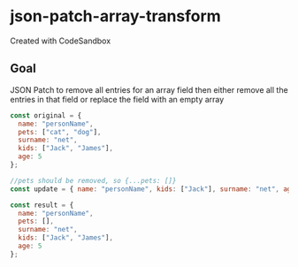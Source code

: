 # json-patch-array-transform

Created with CodeSandbox

## Goal

JSON Patch to remove all entries for an array field then either remove all the entries in that field or replace the field with an empty array

```js
const original = {
  name: "personName",
  pets: ["cat", "dog"],
  surname: "net",
  kids: ["Jack", "James"],
  age: 5
};

//pets should be removed, so {...pets: []}
const update = { name: "personName", kids: ["Jack"], surname: "net", age: 8 };

const result = {
  name: "personName",
  pets: [],
  surname: "net",
  kids: ["Jack", "James"],
  age: 5
};
```
